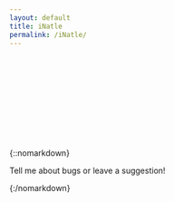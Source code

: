 ```yaml
---
layout: default
title: iNatle
permalink: /iNatle/
---
```


<iframe id="shinyIframe" width="100%" style="border:0;"></iframe>

<script>  
  function getQueryParams(url) {
    let params = {};
    let parser = new URL(url);
    let queryString = parser.search.slice(1);
    let pairs = queryString.split("&");

    pairs.forEach(function(pair) {
      let [key, value] = pair.split("=");
      params[key] = decodeURIComponent(value || "");
    });

    return params;
  }

  let currentUrl = window.location.href;
  let params = getQueryParams(currentUrl);
  let iframeUrl = "/iNatle_raw/index.html";

  let queryString = Object.keys(params).map(key => key + '=' + encodeURIComponent(params[key])).join('&');
  if (queryString) {
    iframeUrl += '?' + queryString;
  }

  document.getElementById('shinyIframe').src = iframeUrl;

  let outerIframe = document.getElementById('shinyIframe');

  function resizeIframeToContentSize(iframe) {
    const iframeDocument = iframe.contentDocument || iframe.contentWindow.document;

    // Find the nested iframe inside the outer iframe
    const nestedIframe = iframeDocument.querySelector('iframe'); // Finds the first iframe within the outer iframe

    if (nestedIframe) {
      const nestedIframeDocument = nestedIframe.contentDocument || nestedIframe.contentWindow.document;
      
      // Find the largest content element within the nested iframe
      const container = nestedIframeDocument.getElementById('mycontainer');
      
      if (container) {
        iframe.style.height = Number(container.scrollHeight)+Number(5) + 'px';
      }
    } else {
      // Fallback to resizing based on the outer iframe's own content
      const container = iframeDocument.body;
      if (container) {
        iframe.style.height = Number(container.scrollHeight)+Number(5) + 'px';
      }
    }
  }

  outerIframe.onload = function() {
    resizeIframeToContentSize(outerIframe);

    const frameElement = outerIframe;
    let lastScrollHeight = frameElement.contentWindow.document.body.scrollHeight;
    let watcher;

    const watch = () => {
      cancelAnimationFrame(watcher);

      // Re-target the nested iframe on every loop
      const nestedIframe = frameElement.contentWindow.document.querySelector('iframe');
      
      if (nestedIframe) {
        const container = nestedIframe.contentWindow.document.getElementById('mycontainer');
        if (container && lastScrollHeight !== container.scrollHeight) {
          resizeIframeToContentSize(frameElement);
          lastScrollHeight = container.scrollHeight;
        }
      } else {
        const container = frameElement.contentWindow.document.body;
        if (lastScrollHeight !== container.scrollHeight) {
          resizeIframeToContentSize(frameElement);
          lastScrollHeight = container.scrollHeight;
        }
      }

      watcher = requestAnimationFrame(watch); 
    };

    watcher = requestAnimationFrame(watch);
  };
</script>

{::nomarkdown}
<p style="text-align: center>
<br>
<a style="text-align: center" href="https://github.com/rmcminds/iNatle/issues">Tell me about bugs or leave a suggestion!</a>
</p>
{:/nomarkdown}
